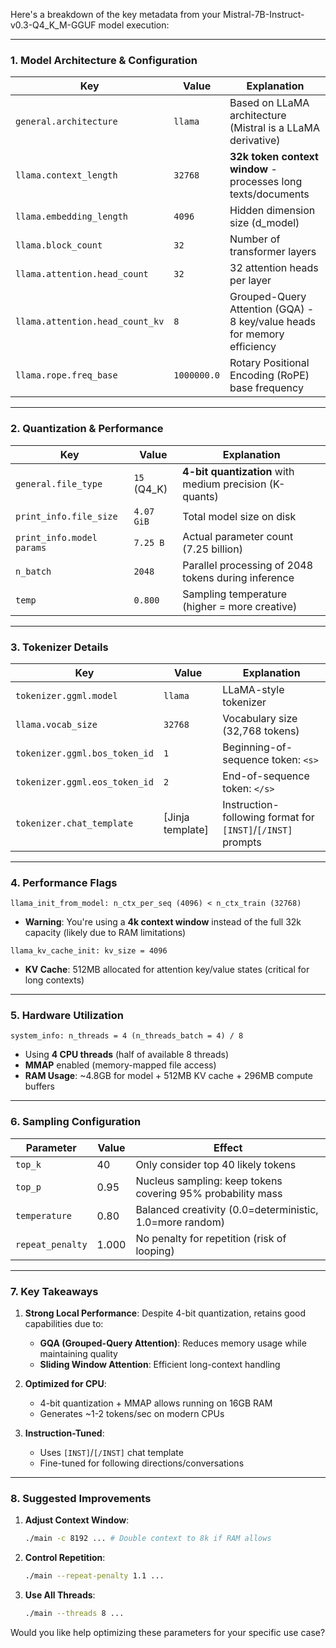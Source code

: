 Here's a breakdown of the key metadata from your Mistral-7B-Instruct-v0.3-Q4_K_M-GGUF model execution:

---

### **1. Model Architecture & Configuration**
| **Key**                     | **Value**            | **Explanation**                                                                 |
|-----------------------------|----------------------|---------------------------------------------------------------------------------|
| `general.architecture`      | `llama`              | Based on LLaMA architecture (Mistral is a LLaMA derivative)                    |
| `llama.context_length`      | `32768`              | **32k token context window** - processes long texts/documents                  |
| `llama.embedding_length`    | `4096`               | Hidden dimension size (d_model)                                                |
| `llama.block_count`         | `32`                 | Number of transformer layers                                                   |
| `llama.attention.head_count`| `32`                 | 32 attention heads per layer                                                   |
| `llama.attention.head_count_kv` | `8`            | Grouped-Query Attention (GQA) - 8 key/value heads for memory efficiency        |
| `llama.rope.freq_base`      | `1000000.0`          | Rotary Positional Encoding (RoPE) base frequency                                |

---

### **2. Quantization & Performance**
| **Key**                     | **Value**            | **Explanation**                                                                 |
|-----------------------------|----------------------|---------------------------------------------------------------------------------|
| `general.file_type`         | `15` (Q4_K)          | **4-bit quantization** with medium precision (K-quants)                        |
| `print_info.file_size`      | `4.07 GiB`           | Total model size on disk                                                       |
| `print_info.model params`   | `7.25 B`             | Actual parameter count (7.25 billion)                                          |
| `n_batch`                   | `2048`               | Parallel processing of 2048 tokens during inference                            |
| `temp`                      | `0.800`              | Sampling temperature (higher = more creative)                                  |

---

### **3. Tokenizer Details**
| **Key**                     | **Value**            | **Explanation**                                                                 |
|-----------------------------|----------------------|---------------------------------------------------------------------------------|
| `tokenizer.ggml.model`      | `llama`              | LLaMA-style tokenizer                                                          |
| `llama.vocab_size`          | `32768`              | Vocabulary size (32,768 tokens)                                                |
| `tokenizer.ggml.bos_token_id` | `1`               | Beginning-of-sequence token: `<s>`                                             |
| `tokenizer.ggml.eos_token_id` | `2`               | End-of-sequence token: `</s>`                                                  |
| `tokenizer.chat_template`   | [Jinja template]     | Instruction-following format for `[INST]`/`[/INST]` prompts                    |

---

### **4. Performance Flags**
```plaintext
llama_init_from_model: n_ctx_per_seq (4096) < n_ctx_train (32768)
```
- **Warning**: You're using a **4k context window** instead of the full 32k capacity (likely due to RAM limitations)

```plaintext
llama_kv_cache_init: kv_size = 4096
```
- **KV Cache**: 512MB allocated for attention key/value states (critical for long contexts)

---

### **5. Hardware Utilization**
```plaintext
system_info: n_threads = 4 (n_threads_batch = 4) / 8
```
- Using **4 CPU threads** (half of available 8 threads)
- **MMAP** enabled (memory-mapped file access)
- **RAM Usage**: ~4.8GB for model + 512MB KV cache + 296MB compute buffers

---

### **6. Sampling Configuration**
| **Parameter**           | **Value**    | **Effect**                                                                 |
|-------------------------|--------------|----------------------------------------------------------------------------|
| `top_k`                 | 40           | Only consider top 40 likely tokens                                        |
| `top_p`                 | 0.95         | Nucleus sampling: keep tokens covering 95% probability mass               |
| `temperature`           | 0.80         | Balanced creativity (0.0=deterministic, 1.0=more random)                  |
| `repeat_penalty`        | 1.000        | No penalty for repetition (risk of looping)                               |

---

### **7. Key Takeaways**
1. **Strong Local Performance**: Despite 4-bit quantization, retains good capabilities due to:
   - **GQA (Grouped-Query Attention)**: Reduces memory usage while maintaining quality
   - **Sliding Window Attention**: Efficient long-context handling

2. **Optimized for CPU**:
   - 4-bit quantization + MMAP allows running on 16GB RAM
   - Generates ~1-2 tokens/sec on modern CPUs

3. **Instruction-Tuned**:
   - Uses `[INST]`/`[/INST]` chat template
   - Fine-tuned for following directions/conversations

---

### **8. Suggested Improvements**
1. **Adjust Context Window**:
   ```bash
   ./main -c 8192 ... # Double context to 8k if RAM allows
   ```
2. **Control Repetition**:
   ```bash
   ./main --repeat-penalty 1.1 ...
   ```
3. **Use All Threads**:
   ```bash
   ./main --threads 8 ...
   ```

Would you like help optimizing these parameters for your specific use case?